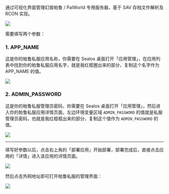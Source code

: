 通过可视化界面管理幻兽帕鲁 / PalWorld 专用服务器，基于 SAV 存档文件解析及 RCON 实现。

![](https://cdn.jsdelivr.net/gh/yangchuansheng/imghosting6@main/uPic/2024-02-04-12-53-Z5ir5z.jpg)

需要填写两个参数：

### 1. APP_NAME

这是你的帕鲁私服应用名称，你需要在 Sealos 桌面打开「应用管理」，在应用列表中找到你的帕鲁私服应用名字，就是我红框圈出来的部分，复制这个名字作为 APP_NAME 的值。

![](https://cdn.jsdelivr.net/gh/yangchuansheng/imghosting6@main/uPic/2024-01-29-16-25-r1LlVk.jpg)

### 2. ADMIN_PASSWORD

这是你的帕鲁私服管理员密码，你需要在 Sealos 桌面打开「应用管理」，然后进入你的帕鲁私服应用详情页面，左边环境变量区域 `ADMIN_PASSWORD` 的值就是私服管理员密码，也就是我红框框出来的部分，复制这个值作为 `ADMIN_PASSWORD` 的值。

![](https://cdn.jsdelivr.net/gh/yangchuansheng/imghosting6@main/uPic/2024-01-29-16-25-IEV2x1.jpg)

---

填写好参数以后，点击右上角的「部署应用」开始部署，部署完成后，直接点击应用的「详情」进入该应用的详情页面。

![](https://cdn.jsdelivr.net/gh/yangchuansheng/imghosting6@main/uPic/2024-01-29-16-33-mfQYKn.jpg)

然后点击外网地址即可打开帕鲁私服的管理界面：

![](https://cdn.jsdelivr.net/gh/yangchuansheng/imghosting6@main/uPic/2024-01-29-16-33-RZidDy.jpg)